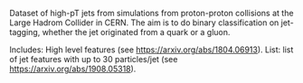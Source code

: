 Dataset of high-pT jets from simulations from proton-proton collisions at the Large Hadrom Collider in CERN. The aim is to do binary classification on jet-tagging, whether the jet originated from a quark or a gluon.

Includes: High level features (see https://arxiv.org/abs/1804.06913). 
List: list of jet features with up to 30 particles/jet (see https://arxiv.org/abs/1908.05318).
